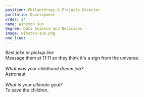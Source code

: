 ```yaml
---
position: Philanthropy & Projects Director
portfolio: Development
order: 24
name: Winston Sun
degree: Data Science and Decisions
image: winston-sun.png
one_line:
---
```

*Best joke or pickup line*
<br>
Message them at 11:11 so they think it's a sign from the universe.
<br><br>
*What was your childhood dream job?*
<br>
Astronaut
<br><br>
*What is your ultimate goal?*
<br>
To save the children.